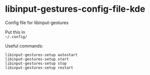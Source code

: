 # libinput-gestures-config-file-kde
Config file for libinput-gestures

Put this in  
    ```~/.config/```

Useful commands:  
```
libinput-gestures-setup autostart
libinput-gestures-setup start
libinput-gestures-setup stop
libinput-gestures-setup restart
```
